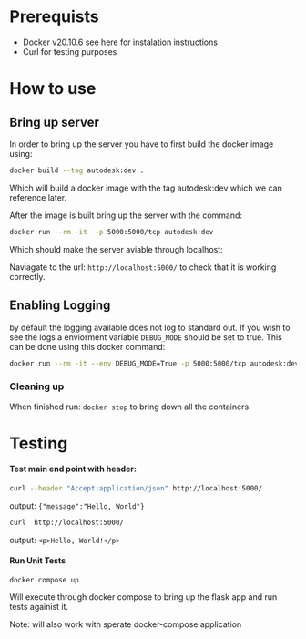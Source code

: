 
# Prerequists

- Docker v20.10.6 see [here](https://docs.docker.com/get-docker/) for instalation instructions
- Curl for testing purposes 


# How to use

## Bring up server
 In order to bring up the server you have to first build the docker image using:
```bash
docker build --tag autodesk:dev . 
```
Which will build a docker image with the tag autodesk:dev which we can reference later.

After the image is built bring up the server with the command:

```sh
docker run --rm -it  -p 5000:5000/tcp autodesk:dev
```

Which should make the server aviable through localhost:

Naviagate to the url: `http://localhost:5000/` to check that it is working correctly.

## Enabling Logging

by default the logging available does not log to standard out. If you wish to see the logs a enviorment variable `DEBUG_MODE` should be set to true. This can be done using this docker command:

```sh
docker run --rm -it --env DEBUG_MODE=True -p 5000:5000/tcp autodesk:dev
```

### Cleaning up

When finished run:  `docker stop` to bring down all the containers


# Testing

#### Test main end point with header: 

```sh
curl --header "Accept:application/json" http://localhost:5000/
```
output: ```{"message":"Hello, World"}```



```sh
curl  http://localhost:5000/
```

output: ```<p>Hello, World!</p>```




#### Run Unit Tests 

``` 
docker compose up
```

Will execute through docker compose to bring up the flask app and run tests againist it.

Note: will also work with sperate docker-compose application
